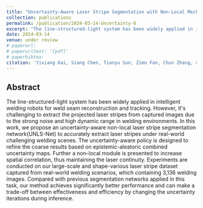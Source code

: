 ```yaml
---
title: "Uncertainty-Aware Laser Stripe Segmentation with Non-Local Mechanisms for Welding Robots"
collection: publications
permalink: /publication/2024-03-14-Uncertainty-8
excerpt: "The line-structured-light system has been widely applied in intelligent welding robots for weld seam reconstruction and tracking. However, it's challenging to extract the projected laser stripes from captured images due to the strong noise and high dynamic range in welding environments. ..."
date: 2024-03-14
venue: under review
# paperurl: 
# paperurltext: '[pdf]'
# paperbibtex: 
citation: 'Yixiang Dai, Siang Chen, Tianyu Sun, Zimo Fan, Chun Zhang, Xiaobing Feng, Guijin Wang'
---
```

## Abstract

The line-structured-light system has been widely applied in intelligent welding robots for weld seam reconstruction and tracking. However, it's challenging to extract the projected laser stripes from captured images due to the strong noise and high dynamic range in welding environments. In this work, we propose an uncertainty-aware non-local laser stripe segmentation network(UNLS-Net) to accurately extract laser stripes under real-world challenging welding scenes. The uncertainty-aware policy is designed to refine the coarse results based on epistemic-aleatoric combined uncertainty maps. Further a non-local module is presented to increase spatial correlation, thus maintaining the laser continuity. Experiments are conducted on our large-scale and shape-various laser stripe dataset captured from real-world welding scenarios, which containing 3,136 welding images. Compared with previous segmentation networks applied in this task, our method achieves significantly better performance and can make a trade-off between effectiveness and efficiency by changing the uncertainty iterations during inference.